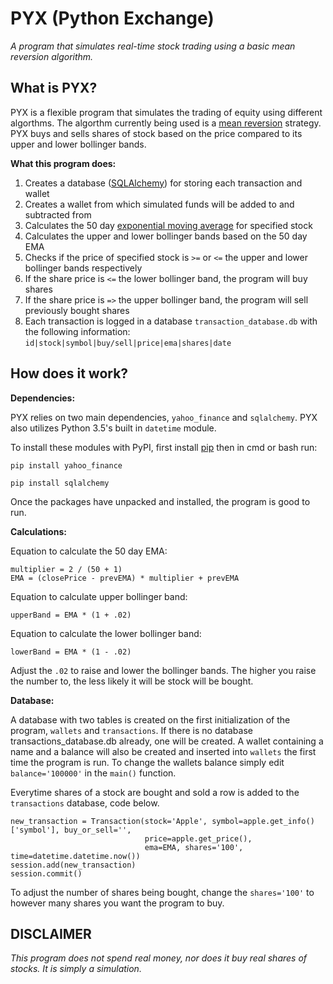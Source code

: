 # PYX (Python Exchange)
*A program that simulates real-time stock trading using a basic mean reversion algorithm.*

**What is PYX?**
---------------------------------
PYX is a flexible program that simulates the trading of equity using different algorthms. The algorthm currently being used is a [mean reversion](http://www.investopedia.com/terms/m/meanreversion.asp?lgl=no-infinite) strategy. PYX buys and sells shares of stock based on the price compared to its upper and lower bollinger bands.

**What this program does:**

1. Creates a database ([SQLAlchemy](http://www.sqlalchemy.org/)) for storing each transaction and wallet
2. Creates a wallet from which simulated funds will be added to and subtracted from
3. Calculates the 50 day [exponential moving average](http://www.investopedia.com/terms/e/ema.asp?lgl=no-infinite) for specified stock
4. Calculates the upper and lower bollinger bands based on the 50 day EMA
5. Checks if the price of specified stock is `>=` or `<=` the upper and lower bollinger bands respectively
6. If the share price is `<=` the lower bollinger band, the program will buy shares
7. If the share price is `=>` the upper bollinger band, the program will sell previously bought shares
8. Each transaction is logged in a database `transaction_database.db` with the following information:
`id|stock|symbol|buy/sell|price|ema|shares|date`

**How does it work?**
---------------------------------

**Dependencies:**

PYX relies on two main dependencies, `yahoo_finance` and `sqlalchemy`. PYX also utilizes Python 3.5's built in `datetime` module.

To install these modules with PyPI, first install [pip](https://pip.pypa.io/en/stable/installing/) then in cmd or bash run:

`pip install yahoo_finance`

`pip install sqlalchemy`

Once the packages have unpacked and installed, the program is good to run.

**Calculations:**

Equation to calculate the 50 day EMA:

```
multiplier = 2 / (50 + 1)
EMA = (closePrice - prevEMA) * multiplier + prevEMA
```
Equation to calculate upper bollinger band:

`upperBand = EMA * (1 + .02)`

Equation to calculate the lower bollinger band:

`lowerBand = EMA * (1 - .02)`

Adjust the `.02` to raise and lower the bollinger bands. The higher you raise the number to, the less likely it will be stock will be bought.

**Database:**

A database with two tables is created on the first initialization of the program, `wallets` and `transactions`. If there is no database transactions_database.db already, one will be created. A wallet containing a name and a balance will also be created and inserted into `wallets` the first time the program is run. To change the wallets balance simply edit `balance='100000'` in the `main()` function.

Everytime shares of a stock are bought and sold a row is added to the `transactions` database, code below.
```
new_transaction = Transaction(stock='Apple', symbol=apple.get_info()['symbol'], buy_or_sell='',
                              price=apple.get_price(),
                              ema=EMA, shares='100', time=datetime.datetime.now())
session.add(new_transaction)
session.commit()
```
To adjust the number of shares being bought, change the `shares='100'` to however many shares you want the program to buy.

**DISCLAIMER**
---------------------------------
*This program does not spend real money, nor does it buy real shares of stocks. It is simply a simulation.*
